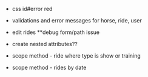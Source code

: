 
- css id#error red

- validations and error messages for horse, ride, user

- edit rides  **debug form/path issue

- create nested attributes??


- scope method - ride where type is show or training
- scope method - rides by date